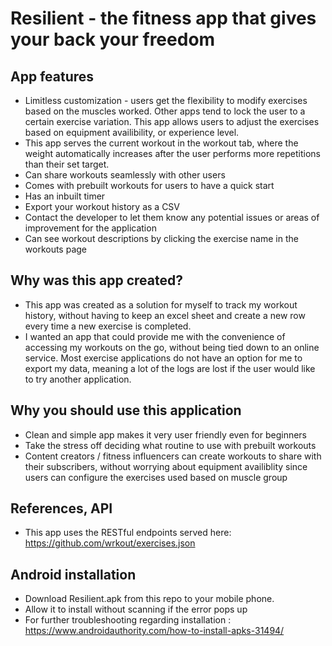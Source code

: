 # Resilient - the fitness app that gives your back your freedom

## App features
- Limitless customization - users get the flexibility to modify exercises based on the muscles worked. Other apps tend to lock the user to a certain exercise variation. This app allows users to adjust the exercises based on equipment availibility, or experience level.
- This app serves the current workout in the workout tab, where the weight automatically increases after the user performs more repetitions than their set target.
- Can share workouts seamlessly with other users
- Comes with prebuilt workouts for users to have a quick start
- Has an inbuilt timer 
- Export your workout history as a CSV
- Contact the developer to let them know any potential issues or areas of improvement for the application
- Can see workout descriptions by clicking the exercise name in the workouts page

## Why was this app created?
- This app was created as a solution for myself to track my workout history, without having to keep an excel sheet and create a new row every time a new exercise is completed.
- I wanted an app that could provide me with the convenience of accessing my workouts on the go, without being tied down to an online service. Most exercise applications do not have an option for me to export my data, meaning a lot of the logs are lost if the user would like to try another application.

## Why you should use this application
- Clean and simple app makes it very user friendly even for beginners
- Take the stress off deciding what routine to use with prebuilt workouts
- Content creators / fitness influencers can create workouts to share with their subscribers, without worrying about equipment availiblity since users can configure the exercises used based on muscle group

## References, API
- This app uses the RESTful endpoints served here: https://github.com/wrkout/exercises.json


## Android installation
- Download Resilient.apk from this repo to your mobile phone.
- Allow it to install without scanning if the error pops up
- For further troubleshooting regarding installation : https://www.androidauthority.com/how-to-install-apks-31494/